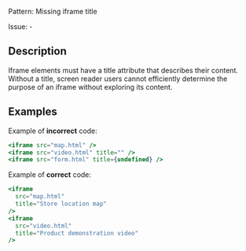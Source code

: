 Pattern: Missing iframe title

Issue: -

## Description

Iframe elements must have a title attribute that describes their content. Without a title, screen reader users cannot efficiently determine the purpose of an iframe without exploring its content.

## Examples

Example of **incorrect** code:
```jsx
<iframe src="map.html" />
<iframe src="video.html" title="" />
<iframe src="form.html" title={undefined} />
```

Example of **correct** code:
```jsx
<iframe
  src="map.html"
  title="Store location map"
/>
<iframe
  src="video.html"
  title="Product demonstration video"
/>
```